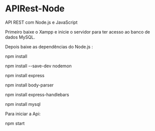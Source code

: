 # APIRest-Node
API REST com Node.js e JavaScript

Primeiro baixe o Xampp e inicie o servidor para ter acesso ao banco de dados MySQL.

Depois baixe as dependências do Node.js :

npm install

npm install --save-dev nodemon

npm install express

npm install body-parser

npm install express-handlebars

npm install mysql

Para iniciar a Api:

npm start
